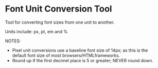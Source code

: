 Font Unit Conversion Tool
===========================

Tool for converting font sizes from one unit to another. 

Units include: px, pt, em and %

NOTES:
- Pixel unit conversions use a baseline font size of 14px; as this is the default font size of most browsers/HTMLframeworks.
- Round up if the first decimel place is 5 or greater; NEVER round down.
